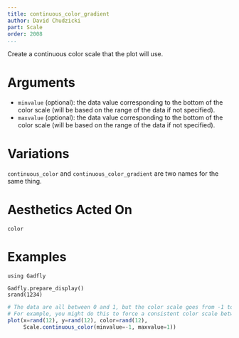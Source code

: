 ```yaml
---
title: continuous_color_gradient
author: David Chudzicki
part: Scale
order: 2008
...
```


Create a continuous color scale that the plot will use.

# Arguments

  * `minvalue` (optional): the data value corresponding to the bottom of the color scale (will be based on the range of the data if not specified).
  * `maxvalue` (optional): the data value corresponding to the bottom of the color scale (will be based on the range of the data if not specified).

# Variations

```continuous_color``` and ```continuous_color_gradient``` are two names for the same thing.

# Aesthetics Acted On

`color`

# Examples

```{.julia hide="true" results="none"}
using Gadfly

Gadfly.prepare_display()
srand(1234)
```

```julia
# The data are all between 0 and 1, but the color scale goes from -1 to 1. 
# For example, you might do this to force a consistent color scale between plots.
plot(x=rand(12), y=rand(12), color=rand(12), 
     Scale.continuous_color(minvalue=-1, maxvalue=1))
```